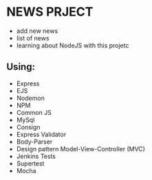 # NEWS PRJECT
* add new news
* list of news
* learning about NodeJS with this projetc

## Using:
* Express
* EJS
* Nodemon
* NPM
* Common JS
* MySql
* Consign
* Express Validator
* Body-Parser
* Design pattern Model-View-Controller (MVC)
* Jenkins Tests
* Supertest 
* Mocha
